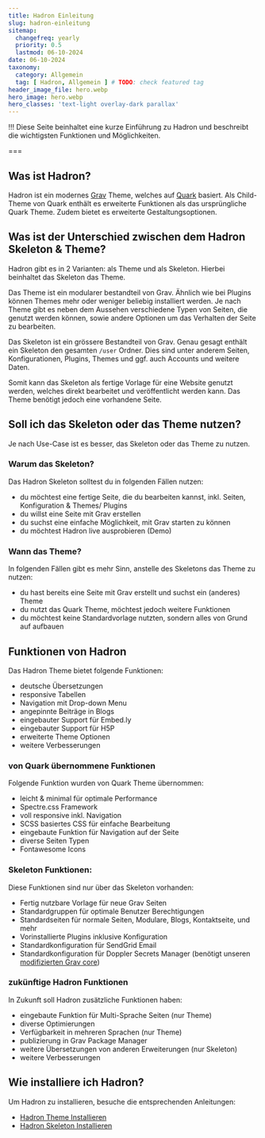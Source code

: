 ```yaml
---
title: Hadron Einleitung
slug: hadron-einleitung
sitemap:
  changefreq: yearly
  priority: 0.5
  lastmod: 06-10-2024
date: 06-10-2024
taxonomy:
  category: Allgemein
  tag: [ Hadron, Allgemein ] # TODO: check featured tag
header_image_file: hero.webp
hero_image: hero.webp
hero_classes: 'text-light overlay-dark parallax'
---
```


!!! Diese Seite beinhaltet eine kurze Einführung zu Hadron und beschreibt die wichtigsten Funktionen und Möglichkeiten.

===

## Was ist Hadron?
Hadron ist ein modernes [Grav](https://getgrav.org) Theme, welches auf [Quark](https://github.com/getgrav/grav-theme-quark) basiert. Als Child-Theme von Quark enthält es erweiterte Funktionen als das ursprüngliche Quark Theme. Zudem bietet es erweiterte Gestaltungsoptionen.

## Was ist der Unterschied zwischen dem Hadron Skeleton & Theme?
Hadron gibt es in 2 Varianten: als Theme und als Skeleton. Hierbei beinhaltet das Skeleton das Theme.

Das Theme ist ein modularer bestandteil von Grav. Ähnlich wie bei Plugins können Themes mehr oder weniger beliebig installiert werden. Je nach Theme gibt es neben dem Aussehen verschiedene Typen von Seiten, die genutzt werden können, sowie andere Optionen um das Verhalten der Seite zu bearbeiten.

Das Skeleton ist ein grössere Bestandteil von Grav. Genau gesagt enthält ein Skeleton den gesamten `/user` Ordner. Dies sind unter anderem Seiten, Konfigurationen, Plugins, Themes und ggf. auch Accounts und weitere Daten.

Somit kann das Skeleton als fertige Vorlage für eine Website genutzt werden, welches direkt bearbeitet und veröffentlicht werden kann. Das Theme benötigt jedoch eine vorhandene Seite.

## Soll ich das Skeleton oder das Theme nutzen?
Je nach Use-Case ist es besser, das Skeleton oder das Theme zu nutzen.

### Warum das Skeleton?
Das Hadron Skeleton solltest du in folgenden Fällen nutzen:
- du möchtest eine fertige Seite, die du bearbeiten kannst, inkl. Seiten, Konfiguration & Themes/ Plugins
- du willst eine Seite mit Grav erstellen
- du suchst eine einfache Möglichkeit, mit Grav starten zu können
- du möchtest Hadron live ausprobieren (Demo)

### Wann das Theme?
In folgenden Fällen gibt es mehr Sinn, anstelle des Skeletons das Theme zu nutzen:
- du hast bereits eine Seite mit Grav erstellt und suchst ein (anderes) Theme
- du nutzt das Quark Theme, möchtest jedoch weitere Funktionen
- du möchtest keine Standardvorlage nutzten, sondern alles von Grund auf aufbauen

## Funktionen von Hadron
Das Hadron Theme bietet folgende Funktionen:
- deutsche Übersetzungen
- responsive Tabellen
- Navigation mit Drop-down Menu
- angepinnte Beiträge in Blogs
- eingebauter Support für Embed.ly
- eingebauter Support für H5P
- erweiterte Theme Optionen
- weitere Verbesserungen

### von Quark übernommene Funktionen
Folgende Funktion wurden von Quark Theme übernommen:
- leicht & minimal für optimale Performance
- Spectre.css Framework
- voll responsive inkl. Navigation
- SCSS basiertes CSS für einfache Bearbeitung
- eingebaute Funktion für Navigation auf der Seite
- diverse Seiten Typen
- Fontawesome Icons

### Skeleton Funktionen:
Diese Funktionen sind nur über das Skeleton vorhanden:
- Fertig nutzbare Vorlage für neue Grav Seiten
- Standardgruppen für optimale Benutzer Berechtigungen
- Standardseiten für normale Seiten, Modulare, Blogs, Kontaktseite, und mehr
- Vorinstallierte Plugins inklusive Konfiguration
- Standardkonfiguration für SendGrid Email
- Standardkonfiguration für Doppler Secrets Manager (benötigt unseren [modifizierten Grav core](https://github.com/Crabston/grav))

### zukünftige Hadron Funktionen
In Zukunft soll Hadron zusätzliche Funktionen haben:
- eingebaute Funktion für Multi-Sprache Seiten (nur Theme)
- diverse Optimierungen
- Verfügbarkeit in mehreren Sprachen (nur Theme)
- publizierung in Grav Package Manager
- weitere Übersetzungen von anderen Erweiterungen (nur Skeleton)
- weitere Verbesserungen

## Wie installiere ich Hadron?
Um Hadron zu installieren, besuche die entsprechenden Anleitungen:
- [Hadron Theme Installieren](/hadron/theme/installation)
- [Hadron Skeleton Installieren](/hadron/skeleton/installation)
